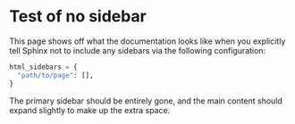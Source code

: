 # Test of no sidebar

This page shows off what the documentation looks like when you explicitly tell Sphinx not to include any sidebars via the following configuration:

```python
html_sidebars = {
  "path/to/page": [],
}
```

The primary sidebar should be entirely gone, and the main content should expand slightly to make up the extra space.
